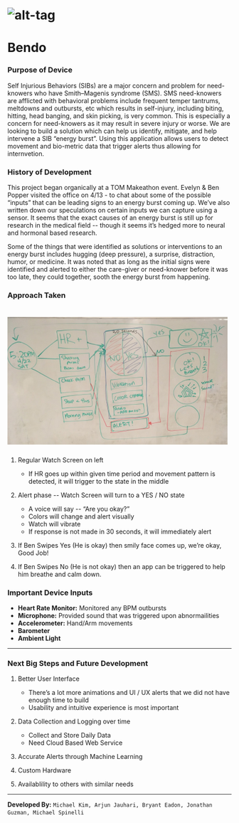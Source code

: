 # ![alt-tag](https://media.giphy.com/media/3o7bukO5tmAx1cOKVG/giphy.gif) 
# Bendo

### Purpose of Device

Self Injurious Behaviors (SIBs) are a major concern and problem for need-knowers who have Smith–Magenis syndrome (SMS). SMS need-knowers are afflicted with behavioral problems include frequent temper tantrums, meltdowns and outbursts, etc which results in self-injury, including biting, hitting, head banging, and skin picking, is very common. This is especially a concern for need-knowers as it may result in severe injury or worse. We are looking to build a solution which can help us identify, mitigate, and help intervene a SIB “energy burst”. Using this application allows users to detect movement and bio-metric data that trigger alerts thus allowing for internvetion. 

### History of Development

This project began organically at a TOM Makeathon event. Evelyn & Ben Popper visited the office on 4/13 - to chat about some of the possible “inputs” that can be leading signs to an energy burst coming up. We’ve also written down our speculations on certain inputs we can capture using a sensor. It seems that the exact causes of an energy burst is still up for research in the medical field -- though it seems it’s hedged more to neural and hormonal based research.

Some of the things that were identified as solutions or interventions to an energy burst includes hugging (deep pressure), a surprise, distraction, humor, or medicine. It was noted that as long as the initial signs were identified and alerted to either the care-giver or need-knower before it was too late, they could together, sooth the energy burst from happening.

### Approach Taken

# ![alt-tag](./images/BendoAppFlow.png)

1. Regular Watch Screen on left
    * If HR goes up within given time period and movement pattern is detected, it will trigger to the state in the middle

2. Alert phase -- Watch Screen will turn to a YES / NO state
    * A voice will say -- “Are you okay?”
    * Colors will change and alert visually
    * Watch will vibrate
    * If response is not made in 30 seconds, it will immediately alert

3. If Ben Swipes Yes (He is okay) then smily face comes up, we’re okay, Good Job!

4. If Ben Swipes No (He is not okay) then an app can be triggered to help him breathe and calm down.


### Important Device Inputs

* **Heart Rate Monitor:** Monitored any BPM outbursts
* **Microphone:** Provided sound that was triggered upon abnormailities
* **Accelerometer:** Hand/Arm movements 
* **Barometer** 
* **Ambient Light** 

--- 

### Next Big Steps and Future Development
1. Better User Interface
    * There’s a lot more animations and UI / UX alerts that we did not have enough time to build
    * Usability and intuitive experience is most important

2. Data Collection and Logging over time
    * Collect and Store Daily Data
    * Need Cloud Based Web Service 

3. Accurate Alerts through Machine Learning

4. Custom Hardware

5. Availablility to others with similar needs

---

**Developed By:** ``Michael Kim, Arjun Jauhari, Bryant Eadon, Jonathan Guzman, Michael Spinelli
``


